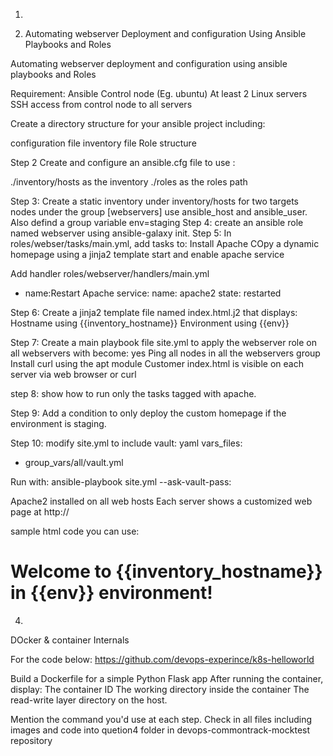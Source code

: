 1. 

1. Automating webserver Deployment and configuration Using Ansible Playbooks and Roles

Automating webserver deployment and configuration using ansible playbooks and Roles

Requirement:
Ansible Control node (Eg. ubuntu)
At least 2 Linux servers 
SSH access from control node to all servers

Create a directory structure for your ansible project including:

configuration file
inventory file
Role structure

Step 2 Create and configure an ansible.cfg file to use :

./inventory/hosts as the inventory
./roles as the roles path

Step 3:
Create a static inventory under inventory/hosts for two targets nodes under the group [webservers] use ansible_host and ansible_user. Also defind a group variable env=staging
Step 4:
create an ansible role named webserver using ansible-galaxy init.
Step 5:
In roles/webser/tasks/main.yml, add tasks to:
Install Apache
COpy a dynamic homepage using a jinja2 template
start and enable apache service

Add handler
roles/webserver/handlers/main.yml
- name:Restart Apache
service:
 name: apache2
 state: restarted

Step 6: Create a jinja2 template file named index.html.j2 that displays:
Hostname using {{inventory_hostname}}
Environment using {{env}}

Step 7:
Create a main playbook file site.yml to apply the webserver role on all webservers with become: yes
Ping all nodes in all the webservers group
Install curl using the apt module
Customer index.html is visible on each server via web browser or curl

step 8:
show how to run only the tasks tagged with apache.

Step 9:
Add a condition to only deploy the custom homepage if the environment is staging.

Step 10:
modify site.yml to include vault:
yaml
vars_files:
 - group_vars/all/vault.yml

Run with:
ansible-playbook site.yml --ask-vault-pass:

Apache2 installed on all web hosts
Each server shows a customized web page at http://<host-ip>

sample html code you can use:
<html>
<body>
 <h1> Welcome to {{inventory_hostname}} in {{env}} environment!</h1>
</body>
</html>

4.
DOcker & container Internals

For the code below:
https://github.com/devops-experince/k8s-helloworld

Build a Dockerfile for a simple Python Flask app
After running the container, display:
The container ID
The working directory inside the container
The read-write layer directory on the host.

Mention the command you'd use at each step.
Check in all files including images and code into quetion4 folder in devops-commontrack-mocktest repository
